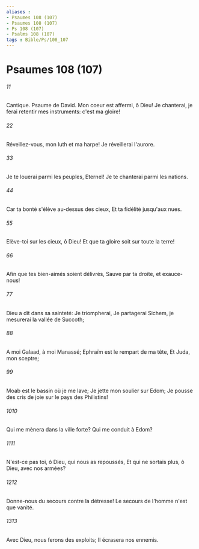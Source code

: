 ```yaml
---
aliases : 
- Psaumes 108 (107)
- Psaumes 108 (107)
- Ps 108 (107)
- Psalms 108 (107)
tags : Bible/Ps/108_107
---
```


# Psaumes 108 (107)

###### 11
Cantique. Psaume de David. Mon coeur est affermi, ô Dieu! Je chanterai, je ferai retentir mes instruments: c'est ma gloire!
###### 22
Réveillez-vous, mon luth et ma harpe! Je réveillerai l'aurore.
###### 33
Je te louerai parmi les peuples, Eternel! Je te chanterai parmi les nations.
###### 44
Car ta bonté s'élève au-dessus des cieux, Et ta fidélité jusqu'aux nues.
###### 55
Elève-toi sur les cieux, ô Dieu! Et que ta gloire soit sur toute la terre!
###### 66
Afin que tes bien-aimés soient délivrés, Sauve par ta droite, et exauce-nous!
###### 77
Dieu a dit dans sa sainteté: Je triompherai, Je partagerai Sichem, je mesurerai la vallée de Succoth;
###### 88
A moi Galaad, à moi Manassé; Ephraïm est le rempart de ma tête, Et Juda, mon sceptre;
###### 99
Moab est le bassin où je me lave; Je jette mon soulier sur Edom; Je pousse des cris de joie sur le pays des Philistins!
###### 1010
Qui me mènera dans la ville forte? Qui me conduit à Edom?
###### 1111
N'est-ce pas toi, ô Dieu, qui nous as repoussés, Et qui ne sortais plus, ô Dieu, avec nos armées?
###### 1212
Donne-nous du secours contre la détresse! Le secours de l'homme n'est que vanité.
###### 1313
Avec Dieu, nous ferons des exploits; Il écrasera nos ennemis.
